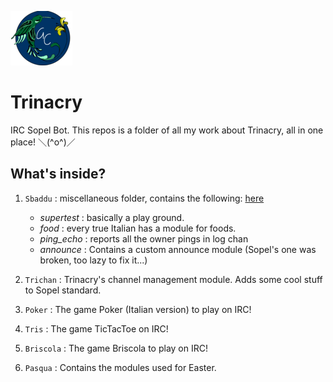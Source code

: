 ![alt text](https://github.com/giovannetor/Trinacry/blob/main/perlogo_small.png)

# Trinacry
IRC Sopel Bot.
This repos is a folder of all my work about Trinacry, all in one place! ＼(^o^)／

## What's inside?
1. `Sbaddu` : miscellaneous folder, contains the following: [here](https://github.com/giovannetor/Trinacry/blob/main/sbaddu/README.md)
    - *supertest* : basically a play ground.
    - *food* : every true Italian has a module for foods.
    - *ping_echo* : reports all the owner pings in log chan  
    - *announce* : Contains a custom announce module (Sopel's one was broken, too lazy to fix it...)
    
1. `Trichan` : Trinacry's channel management module. Adds some cool stuff to Sopel standard.

1. `Poker` : The game Poker (Italian version) to play on IRC! 

1. `Tris` : The game TicTacToe on IRC!

1. `Briscola` : The game Briscola to play on IRC!

1. `Pasqua` : Contains the modules used for Easter. 


